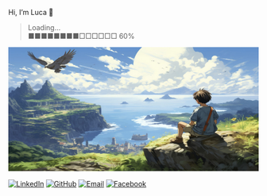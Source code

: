 Hi, I’m Luca 👋

> Loading... <br>
> ■■■■■■■■□□□□□□   60%

<img src="https://github.com/Luca-coder07/Luca-coder07/blob/main/fantasy.jpg" alt="Description de l'image" width="600" height="250">

[![LinkedIn](https://img.shields.io/badge/LinkedIn-Connect-blue?style=flat&logo=linkedin)](https://www.linkedin.com/in/lahatriniaina-luca-randrianirina-06845b328)
[![GitHub](https://img.shields.io/badge/GitHub-Follow-blue?style=flat&logo=github)](https://github.com/Luca-coder07)
[![Email](https://img.shields.io/badge/Email-Contact-blue?style=flat&logo=gmail)](mailto:lucarandrianirina2507@gmail.com)
[![Facebook](https://img.shields.io/badge/Facebook-Connect-blue?style=flat&logo=facebook)](https://www.facebook.com/lucka.randria.5)
